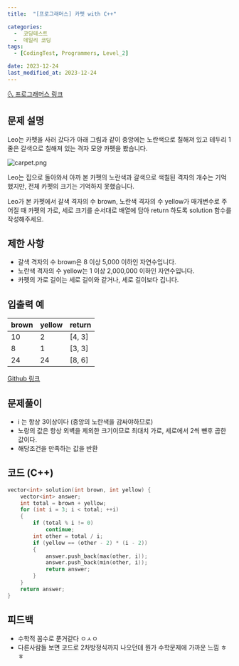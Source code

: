 ```yaml
---
title:  "[프로그래머스] 카펫 with C++" 

categories:
  -  코딩테스트
  -  데일리 코딩
tags:
  - [CodingTest, Programmers, Level_2]

date: 2023-12-24
last_modified_at: 2023-12-24
---
```


[🌜 프로그래머스 링크](https://school.programmers.co.kr/learn/courses/30/lessons/42842)

## 문제 설명

Leo는 카펫을 사러 갔다가 아래 그림과 같이 중앙에는 노란색으로 칠해져 있고 테두리 1줄은 갈색으로 칠해져 있는 격자 모양 카펫을 봤습니다.

![carpet.png](https://grepp-programmers.s3.ap-northeast-2.amazonaws.com/files/production/b1ebb809-f333-4df2-bc81-02682900dc2d/carpet.png)

Leo는 집으로 돌아와서 아까 본 카펫의 노란색과 갈색으로 색칠된 격자의 개수는 기억했지만, 전체 카펫의 크기는 기억하지 못했습니다.

Leo가 본 카펫에서 갈색 격자의 수 brown, 노란색 격자의 수 yellow가 매개변수로 주어질 때 카펫의 가로, 세로 크기를 순서대로 배열에 담아 return 하도록 solution 함수를 작성해주세요.

## 제한 사항

- 갈색 격자의 수 brown은 8 이상 5,000 이하인 자연수입니다.
- 노란색 격자의 수 yellow는 1 이상 2,000,000 이하인 자연수입니다.
- 카펫의 가로 길이는 세로 길이와 같거나, 세로 길이보다 깁니다.

## 입출력 예

| brown | yellow | return |
| ----- | ------ | ------ |
| 10    | 2      | [4, 3] |
| 8     | 1      | [3, 3] |
| 24    | 24     | [8, 6] |

[Github 링크](https://github.com/OneThingChanged/DailyCodingTest/blob/main/Program/CodingTestCpp/Level2/SetDot.h)



## 문제풀이

- i 는 항상 3이상이다 (중앙의 노란색을 감싸야하므로)
- 노랑의 값은 항상 외벽을 제외한 크기이므로 최대치 가로, 세로에서 2씩 뺸후 곱한값이다.
- 해당조건을 만족하는 값을 반환



## 코드 (C++) 

```cpp
vector<int> solution(int brown, int yellow) {
    vector<int> answer;
    int total = brown + yellow;
    for (int i = 3; i < total; ++i)
    {
        if (total % i != 0)
            continue;
        int other = total / i;
        if (yellow == (other - 2) * (i - 2))
        {
            answer.push_back(max(other, i));
            answer.push_back(min(other, i));
            return answer;
        }
    }
    return answer;
}
```

## 피드백

- 수학적 꼼수로 푼거같다 ㅇㅅㅇ
- 다른사람들 보면 코드로 2차방정식까지 나오던데 뭔가 수학문제에 가까운 느낌 ㅎㅎ

<script src="https://utteranc.es/client.js"
        repo="OneThingChanged/OneThingChanged.github.io"
        issue-term="pathname"
        label="utterances"
        theme="github-dark"
        crossorigin="anonymous"
        async>
</script>
